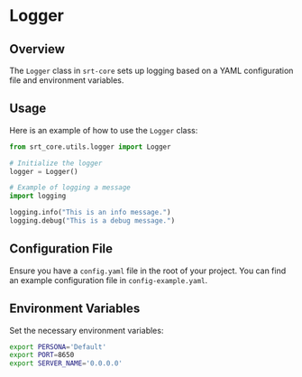 # Logger

## Overview

The `Logger` class in `srt-core` sets up logging based on a YAML configuration file and environment variables.

## Usage

Here is an example of how to use the `Logger` class:

```python
from srt_core.utils.logger import Logger

# Initialize the logger
logger = Logger()

# Example of logging a message
import logging

logging.info("This is an info message.")
logging.debug("This is a debug message.")
```

## Configuration File

Ensure you have a `config.yaml` file in the root of your project. You can find an example configuration file in `config-example.yaml`.

## Environment Variables

Set the necessary environment variables:

```sh
export PERSONA='Default'
export PORT=8650
export SERVER_NAME='0.0.0.0'
```
